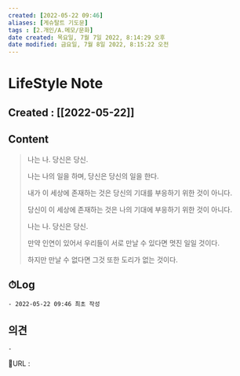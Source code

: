 ```yaml
---
created: [2022-05-22 09:46]
aliases: [게슈탈트 기도문]
tags : [2.개인/A.메모/문화]
date created: 목요일, 7월 7일 2022, 8:14:29 오후
date modified: 금요일, 7월 8일 2022, 8:15:22 오전
---
```


# LifeStyle Note
## Created : [[2022-05-22]]
## Content
> 나는 나.
> 당신은 당신.
>  
> 나는 나의 일을 하며, 
> 당신은 당신의 일을 한다.
> 
> 내가 이 세상에 존재하는 것은 
> 당신의 기대를 부응하기 위한 것이 아니다.
> 
> 당신이 이 세상에 존재하는 것은 
> 나의 기대에 부응하기 위한 것이 아니다.
>  
> 나는 나.
> 당신은 당신.
> 
> 만약 인연이 있어서 
> 우리들이 서로 만날 수 있다면 
> 멋진 일일 것이다.
> 
> 하지만 만날 수 없다면 
> 그것 또한 도리가 없는 것이다.


## ⏱Log
	- 2022-05-22 09:46 최초 작성

## 의견
	-


📙URL :